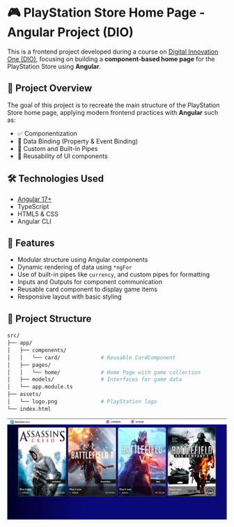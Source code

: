 # 🎮 PlayStation Store Home Page - Angular Project (DIO)

This is a frontend project developed during a course on [Digital Innovation One (DIO)](https://www.dio.me/), focusing on building a **component-based home page** for the PlayStation Store using **Angular**.

## 📌 Project Overview

The goal of this project is to recreate the main structure of the PlayStation Store home page, applying modern frontend practices with **Angular** such as:

- ✅ Componentization
- 🔁 Data Binding (Property & Event Binding)
- 🔧 Custom and Built-in Pipes
- 🧩 Reusability of UI components

## 🛠️ Technologies Used

- [Angular 17+](https://angular.io/)
- TypeScript
- HTML5 & CSS
- Angular CLI

## 🚀 Features

- Modular structure using Angular components
- Dynamic rendering of data using `*ngFor`
- Use of built-in pipes like `currency`, and custom pipes for formatting
- Inputs and Outputs for component communication
- Reusable card component to display game items
- Responsive layout with basic styling

## 📁 Project Structure

```bash
src/
├── app/
│   ├── components/
│   │   └── card/             # Reusable CardComponent
│   ├── pages/
│   │   └── home/             # Home Page with game collection
│   ├── models/               # Interfaces for game data
│   └── app.module.ts
├── assets/
│   └── logo.png              # PlayStation logo
└── index.html

```

<img src="https://github.com/amd-lima/DIO-PlayStationStore-Angular/blob/main/src/assets/print.png"/>
